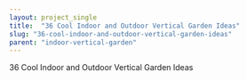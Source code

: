 ```yaml
---
layout: project_single
title:  "36 Cool Indoor and Outdoor Vertical Garden Ideas"
slug: "36-cool-indoor-and-outdoor-vertical-garden-ideas"
parent: "indoor-vertical-garden"
---
```

36 Cool Indoor and Outdoor Vertical Garden Ideas